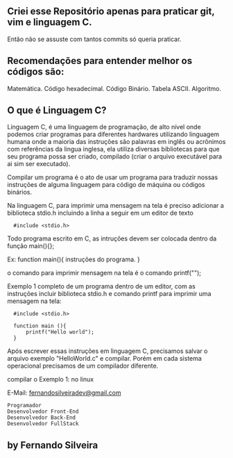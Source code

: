 
## Criei esse Repositório apenas para praticar git, vim e linguagem C.
  
  Então não se assuste com tantos commits só queria praticar.

## Recomendações para  entender melhor os códigos são:

  Matemática.
  Código hexadecimal.
  Código Binário.
  Tabela ASCII.
  Algoritmo. 

## O que é Linguagem C?
  
  Linguagem C, é uma linguagem de programação, de alto nível onde podemos criar programas para diferentes hardwares utilizando linguagem humana onde a maioria das instruções são palavras em inglês ou acrônimos com referências da lingua inglesa, ela utiliza diversas bibliotecas para que seu programa possa ser criado, compilado (criar o arquivo executável para ai sim ser executado).
 
  Compilar um programa é o ato de usar um programa para traduzir nossas instruções de alguma linguagem para código de máquina ou códigos binários.

  Na linguagem C, para imprimir uma mensagem na tela é preciso adicionar a biblioteca stdio.h incluindo a linha a seguir em um editor de texto

      #include <stdio.h>

  Todo programa escrito em C, as intruções devem ser colocada dentro da função main(){};

  Ex: function main(){ instruções do programa. }

  o comando para imprimir mensagem na tela é o comando printf("");

  Exemplo 1 completo de um programa dentro de um editor, com as instruções incluir biblioteca stdio.h e comando printf para imprimir uma mensagem na tela:

      #include <stdio.h>

      function main (){
          printf("Hello world");
      }

  Após escrever essas instruções em linguagem C, precisamos salvar o arquivo exemplo "HelloWorld.c" e compilar. 
  Porém em cada sistema operacional precisamos de um compilador diferente. 

  compilar o Exemplo 1: no linux   


E-Mail: fernandosilveiradev@gmail.com

	Programador
	Desenvolvedor Front-End
	Desenvolvedor Back-End
	Desenvolvedor FullStack

## by Fernando Silveira

